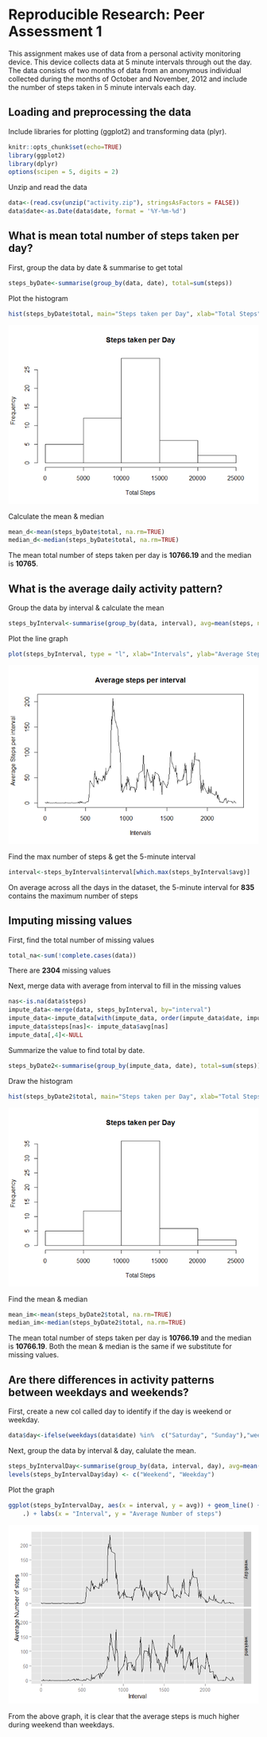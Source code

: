 # Reproducible Research: Peer Assessment 1

This assignment makes use of data from a personal activity monitoring device. This device collects data at 5 minute intervals through out the day. The data consists of two months of data from an anonymous individual collected during the months of October and November, 2012 and include the number of steps taken in 5 minute intervals each day.



## Loading and preprocessing the data

Include libraries for plotting (ggplot2) and transforming data (plyr).

```r
knitr::opts_chunk$set(echo=TRUE)
library(ggplot2)
library(dplyr)
options(scipen = 5, digits = 2)
```
Unzip and read the data

```r
data<-(read.csv(unzip("activity.zip"), stringsAsFactors = FALSE))
data$date<-as.Date(data$date, format = '%Y-%m-%d')
```

## What is mean total number of steps taken per day?


First, group the data by date & summarise to get total

```r
steps_byDate<-summarise(group_by(data, date), total=sum(steps))
```

Plot the histogram

```r
hist(steps_byDate$total, main="Steps taken per Day", xlab="Total Steps")
```

![](PA1_template_files/figure-html/unnamed-chunk-4-1.png) 

Calculate the mean & median 

```r
mean_d<-mean(steps_byDate$total, na.rm=TRUE)
median_d<-median(steps_byDate$total, na.rm=TRUE)
```

The mean total number of steps taken per day is **10766.19** and the median is **10765**. 

## What is the average daily activity pattern?

Group the data by interval & calculate the mean

```r
steps_byInterval<-summarise(group_by(data, interval), avg=mean(steps, na.rm=TRUE))
```

Plot the line graph

```r
plot(steps_byInterval, type = "l", xlab="Intervals", ylab="Average Steps per interval", main="Average steps per interval")
```

![](PA1_template_files/figure-html/unnamed-chunk-7-1.png) 

Find the max number of steps & get the 5-minute interval

```r
interval<-steps_byInterval$interval[which.max(steps_byInterval$avg)]
```
On average across all the days in the dataset, the 5-minute interval for **835** contains the maximum number of steps

## Imputing missing values

First, find the total number of missing values

```r
total_na<-sum(!complete.cases(data))
```
There are **2304** missing values

Next, merge data with average from interval to fill in the missing values

```r
nas<-is.na(data$steps)
impute_data<-merge(data, steps_byInterval, by="interval")
impute_data<-impute_data[with(impute_data, order(impute_data$date, impute_data$steps)), ]
impute_data$steps[nas]<- impute_data$avg[nas]
impute_data[,4]<-NULL
```
Summarize the value to find total by date.

```r
steps_byDate2<-summarise(group_by(impute_data, date), total=sum(steps))
```

Draw the histogram

```r
hist(steps_byDate2$total, main="Steps taken per Day", xlab="Total Steps")
```

![](PA1_template_files/figure-html/unnamed-chunk-12-1.png) 

Find the mean & median

```r
mean_im<-mean(steps_byDate2$total, na.rm=TRUE)
median_im<-median(steps_byDate2$total, na.rm=TRUE)
```

The mean total number of steps taken per day is **10766.19** and the median is **10766.19**. 
Both the mean & median is the same if we substitute for missing values.

## Are there differences in activity patterns between weekdays and weekends?

First, create a new col called day to identify if the day is weekend or weekday.

```r
data$day<-ifelse(weekdays(data$date) %in%  c("Saturday", "Sunday"),"weekend","weekday")
```
Next, group the data by interval & day, calulate the mean.

```r
steps_byIntervalDay<-summarise(group_by(data, interval, day), avg=mean(steps, na.rm=TRUE))
levels(steps_byIntervalDay$day) <- c("Weekend", "Weekday")
```

Plot the graph

```r
ggplot(steps_byIntervalDay, aes(x = interval, y = avg)) + geom_line() + facet_grid(day ~ 
    .) + labs(x = "Interval", y = "Average Number of steps")
```

![](PA1_template_files/figure-html/unnamed-chunk-16-1.png) 

From the above graph, it is clear that the average steps is much higher during weekend than weekdays.
